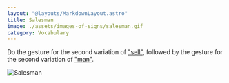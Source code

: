 ```yaml
---
layout: "@layouts/MarkdownLayout.astro"
title: Salesman
image: ./assets/images-of-signs/salesman.gif
category: Vocabulary
---
```


Do the gesture for the second variation of ["sell"](./sell#variation-2),
followed by the gesture for
the second variation of ["man"](./man#variation-2).

![Salesman](@signs/salesman.gif)

